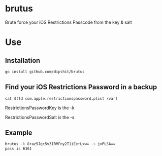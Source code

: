 # brutus
Brute force your iOS Restrictions Passcode from the key &amp; salt

# Use

## Installation

```bash
go install github.com/dipshit/brutus
```

## Find your iOS Restrictions Password in a backup

`cat $(fd com.apple.restrictionspassword.plist /var)`

RestrictionsPasswordKey is the -k

RestrictionsPasswordSalt is the -s

## Example

```bash
brutus -k 8+az5Jgc5v3IRMFny2T1iEe+Lxw= -s jvPLSA==
pass is 6161
```
